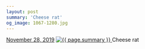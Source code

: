 ```yaml
---
layout: post
summary: 'Cheese rat'
og_image: 1067-1280.jpg
---
```


<p>
  <time>
    <a href="/1067">November 28, 2019</a>
  </time>
  <a href="/1067">
    <img src="{{ site.assets_url }}/1067-640.jpg" srcset="{{ site.assets_url }}/1067-320.jpg 320w, {{ site.assets_url }}/1067-640.jpg 640w, {{ site.assets_url }}/1067-960.jpg 960w, {{ site.assets_url }}/1067-1280.jpg 1280w" sizes="(min-width: 700px) 50vw, calc(100vw - 2rem)" alt="{{ page.summary }}" />
  </a>
  <span>Cheese rat</span>
</p>

